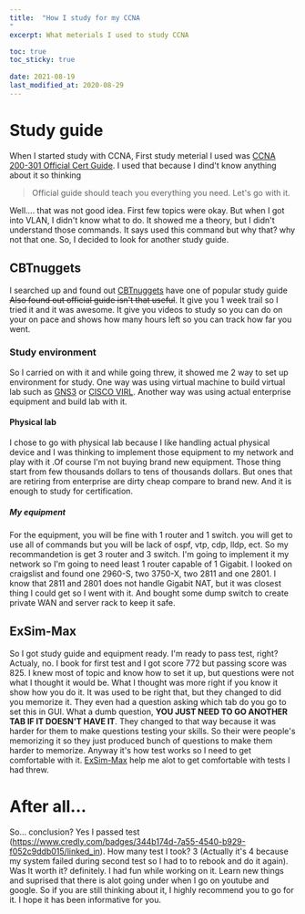 ```yaml
---
title:  "How I study for my CCNA
"
excerpt: What meterials I used to study CCNA

toc: true
toc_sticky: true
 
date: 2021-08-19
last_modified_at: 2020-08-29
---
```



# Study guide

When I started study with CCNA, First study meterial I used was [CCNA 200-301 Official Cert Guide](https://www.ciscopress.com/store/ccna-200-301-official-cert-guide-library-premium-edition-9780136755494). I used that because I dind't know anything about it so thinking

>Official guide should teach you everything you need. Let's go with it.

Well.... that was not good idea. First few topics were okay. But when I got into VLAN, I didn't know what to do. It showed me a theory, but I didn't understand those commands. It says used this command but why that? why not that one. So, I decided to look for another study guide. 


## CBTnuggets

I searched up and found out [CBTnuggets](https://www.cbtnuggets.com/home) have one of popular study guide <del>Also found out official guide isn't that useful</del>. It give you 1 week trail so I tried it and it was awesome. It give you videos to study so you can do on your on pace and shows how many hours left so you can track how far you went. 


### Study environment

So I carried on with it and while going threw, it showed me 2 way to set up environment for study. One way was using virtual machine to build virtual lab such as [GNS3](https://www.gns3.com) or [CISCO VIRL](https://learningnetworkstore.cisco.com/cisco-modeling-labs-personal/cisco-cml-personal). Another way was using actual enterprise equipment and build lab with it. 


#### Physical lab

I chose to go with physical lab because I like handling actual physical device and I was thinking to implement those equipment to my network and play with it .Of course I'm not buying brand new equipment. Those thing start from few thousands dollars to tens of thousands dollars. But ones that are retiring from enterprise are dirty cheap compare to brand new. And it is enough to study for certification.  


##### My equipment

For the equipment, you will be fine with 1 router and 1 switch. you will get to use all of commands but you will be lack of ospf, vtp, cdp, lldp, ect. So my recommandetion is get 3 router and 3 switch. I'm going to implement it my network so I'm going to need least 1 router capable of 1 Gigabit. I looked on craigslist and found one 2960-S, two 3750-X, two 2811 and one 2801. I know that 2811 and 2801 does not handle Gigabit NAT, but it was closest thing I could get so I went with it. And bought some dump switch to create private WAN and server rack to keep it safe.


## ExSim-Max

So I got study guide and equipment ready. I'm ready to pass test, right? Actualy, no. I book for first test and I got score 772 but passing score was 825. I knew most of topic and know how to set it up, but questions were not what I thought it would be. What I thought was more right if you know it show how you do it. It was used to be right that, but they changed to did you memorize it. They even had a question asking which tab do you go to set this in GUI. What a dumb question, **YOU JUST NEED TO GO ANOTHER TAB IF IT DOESN'T HAVE IT**. They changed to that way because it was harder for them to make questions testing your skills. So their were people's memorizing it so they just produced bunch of questions to make them harder to memorize. Anyway it's how test works so I need to get comfortable with it. [ExSim-Max](https://www.boson.com/practice-exam/200-301-cisco-ccna-practice-exam) help me alot to get comfortable with tests I had threw.


# After all...

So... conclusion? Yes I passed test (https://www.credly.com/badges/344b174d-7a55-4540-b929-f052c9ddb015/linked_in). How many test I took? 3 (Actually it's 4 because my system failed during second test so I had to to rebook and do it again). Was It worth it? definitely. I had fun while working on it. Learn new things and suprised that there is alot going under when I go on youtube and google. So if you are still thinking about it, I highly recommend you to go for it. I hope it has been informative for you.